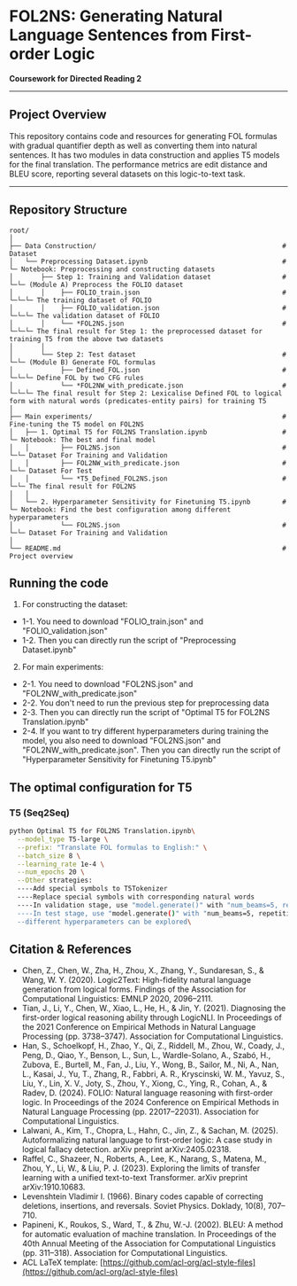 # FOL2NS: Generating Natural Language Sentences from First-order Logic

**Coursework for Directed Reading 2**

---

## Project Overview

This repository contains code and resources for generating FOL formulas with gradual quantifier depth as well as converting them into natural sentences. It has two modules in data construction and applies T5 models for the final translation. The performance metrics are edit distance and BLEU score, reporting several datasets on this logic-to-text task.

---

## Repository Structure

```
root/
│
├── Data Construction/                                               # Dataset
│   └── Preprocessing Dataset.ipynb                                  # └─ Notebook: Preprocessing and constructing datasets
│       ├── Step 1: Training and Validation dataset                  # └─└─ (Module A) Preprocess the FOLIO dataset
│       │    ├── FOLIO_train.json                                    # └─└─└─ The training dataset of FOLIO
│       │    ├── FOLIO_validation.json                               # └─└─└─ The validation dataset of FOLIO
│       │    └── *FOL2NS.json                                        # └─└─└─ The final result for Step 1: the preprocessed dataset for training T5 from the above two datasets
│       │
│       └── Step 2: Test dataset                                     # └─└─ (Module B) Generate FOL formulas 
│            ├── Defined_FOL.json                                    # └─└─└─ Define FOL by two CFG rules
│            └── *FOL2NW_with_predicate.json                         # └─└─└─ The final result for Step 2: Lexicalise Defined FOL to logical form with natural words (predicates-entity pairs) for training T5
│
├── Main experiments/                                                # Fine-tuning the T5 model on FOL2NS
│   ├── 1. Optimal T5 for FOL2NS Translation.ipynb                   # └─ Notebook: The best and final model
│   │        ├── FOL2NS.json                                         # └─└─ Dataset For Training and Validation
│   │        ├── FOL2NW_with_predicate.json                          # └─└─ Dataset For Test
│   │        └── *T5_Defined_FOL2NS.json                             # └─└─ The final result for FOL2NS
│   │
│   └── 2. Hyperparameter Sensitivity for Finetuning T5.ipynb        # └─ Notebook: Find the best configuration among different hyperparameters
│            └── FOL2NS.json                                         # └─└─ Dataset For Training and Validation
│
└── README.md                                                        # Project overview

```
## Running the code
1. For constructing the dataset:
- 1-1. You need to download "FOLIO_train.json" and "FOLIO_validation.json"
- 1-2. Then you can directly run the script of "Preprocessing Dataset.ipynb"
2. For main experiments:
- 2-1. You need to download "FOL2NS.json" and "FOL2NW_with_predicate.json"
- 2-2. You don't need to run the previous step for preprocessing data
- 2-3. Then you can directly run the script of "Optimal T5 for FOL2NS Translation.ipynb"
- 2-4. If you want to try different hyperparameters during training the model, you also need to download "FOL2NS.json" and "FOL2NW_with_predicate.json". Then you can directly run the script of "Hyperparameter Sensitivity for Finetuning T5.ipynb"

## The optimal configuration for T5

### T5 (Seq2Seq)

```bash
python Optimal T5 for FOL2NS Translation.ipynb\
  --model_type T5-large \
  --prefix: "Translate FOL formulas to English:" \
  --batch_size 8 \
  --learning_rate 1e-4 \
  --num_epochs 20 \
  --Other strategies:
  ----Add special symbols to T5Tokenizer
  ----Replace special symbols with corresponding natural words
  ----In validation stage, use "model.generate()" with "num_beams=5, repetition_penalty=1, no_repeat_ngram_size=2,max_length=64, early_stopping=True
  ----In test stage, use "model.generate()" with "num_beams=5, repetition_penalty=1, no_repeat_ngram_size=3, early_stopping=True, max_length=100"
  --different hyperparameters can be explored\
```

## Citation & References

* Chen, Z., Chen, W., Zha, H., Zhou, X., Zhang, Y., Sundaresan, S., & Wang, W. Y. (2020). Logic2Text: High-fidelity natural language generation from logical forms. Findings of the Association for Computational Linguistics: EMNLP 2020, 2096–2111.
* Tian, J., Li, Y., Chen, W., Xiao, L., He, H., & Jin, Y. (2021). Diagnosing the first-order logical reasoning ability through LogicNLI. In Proceedings of the 2021 Conference on Empirical Methods in Natural Language Processing (pp. 3738–3747). Association for Computational Linguistics.
* Han, S., Schoelkopf, H., Zhao, Y., Qi, Z., Riddell, M., Zhou, W., Coady, J., Peng, D., Qiao, Y., Benson, L., Sun, L., Wardle-Solano, A., Szabó, H., Zubova, E., Burtell, M., Fan, J., Liu, Y., Wong, B., Sailor, M., Ni, A., Nan, L., Kasai, J., Yu, T., Zhang, R., Fabbri, A. R., Kryscinski, W. M., Yavuz, S., Liu, Y., Lin, X. V., Joty, S., Zhou, Y., Xiong, C., Ying, R., Cohan, A., & Radev, D. (2024). FOLIO: Natural language reasoning with first-order logic. In Proceedings of the 2024 Conference on Empirical Methods in Natural Language Processing (pp. 22017–22031). Association for Computational Linguistics.
* Lalwani, A., Kim, T., Chopra, L., Hahn, C., Jin, Z., & Sachan, M. (2025). Autoformalizing natural language to first-order logic: A case study in logical fallacy detection. arXiv preprint arXiv:2405.02318.
* Raffel, C., Shazeer, N., Roberts, A., Lee, K., Narang, S., Matena, M., Zhou, Y., Li, W., & Liu, P. J. (2023). Exploring the limits of transfer learning with a unified text-to-text Transformer. arXiv preprint arXiv:1910.10683.
* Levenshtein Vladimir I. (1966). Binary codes capable of correcting deletions, insertions, and reversals. Soviet Physics. Doklady, 10(8), 707–710.
* Papineni, K., Roukos, S., Ward, T., & Zhu, W.-J. (2002). BLEU: A method for automatic evaluation of machine translation. In Proceedings of the 40th Annual Meeting of the Association for Computational Linguistics (pp. 311–318). Association for Computational Linguistics.
* ACL LaTeX template: [https://github.com/acl-org/acl-style-files](https://github.com/acl-org/acl-style-files)
